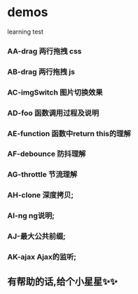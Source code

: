 # demos
learning test

### AA-drag 两行拖拽 css
### AB-drag 两行拖拽 js
### AC-imgSwitch 图片切换效果
### AD-foo 函数调用过程及说明
### AE-function 函数中return this的理解
### AF-debounce 防抖理解
### AG-throttle 节流理解
### AH-clone 深度拷贝;
### AI-ng ng说明;
### AJ-最大公共前缀;
### AK-ajax Ajax的监听;

## 有帮助的话,给个小星星✨✨
